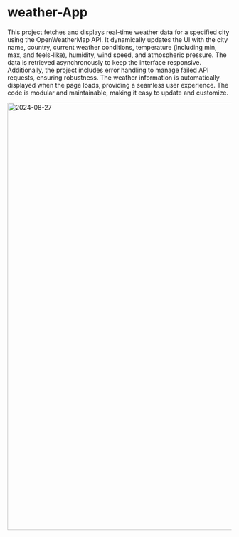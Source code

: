 # weather-App
This project fetches and displays real-time weather data for a specified city using the OpenWeatherMap API. It dynamically updates the UI with the city name, country, current weather conditions, temperature (including min, max, and feels-like), humidity, wind speed, and atmospheric pressure. The data is retrieved asynchronously to keep the interface responsive. Additionally, the project includes error handling to manage failed API requests, ensuring robustness. The weather information is automatically displayed when the page loads, providing a seamless user experience. The code is modular and maintainable, making it easy to update and customize.


<img width="960" alt="2024-08-27" src="https://github.com/user-attachments/assets/980581a8-b00e-40ad-89db-a662d8d870d0">
